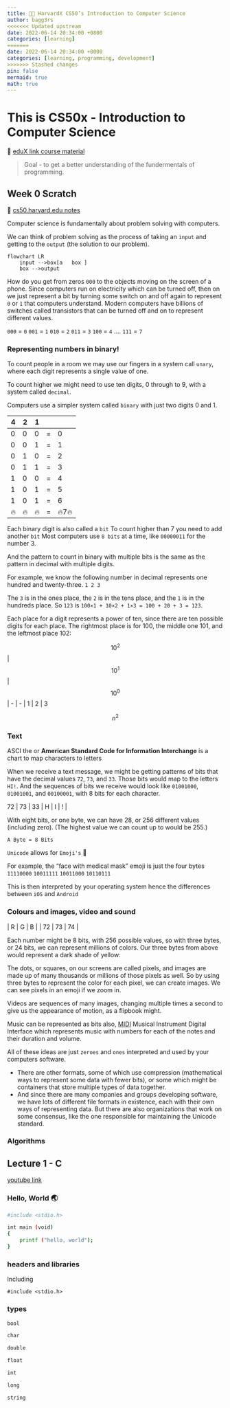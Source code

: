 ```yaml
---
title: 👨‍💻 HarvardX CS50’s Introduction to Computer Science
author: bagg3rs
<<<<<<< Updated upstream
date: 2022-06-14 20:34:00 +0800
categories: [learning]
=======
date: 2022-06-14 20:34:00 +0000
categories: [learning, programming, development]
>>>>>>> Stashed changes
pin: false
mermaid: true
math: true
---
```


# This is CS50x - Introduction to Computer Science

📖 [eduX link course material](https://learning.edx.org/course/course-v1:HarvardX+CS50+X/block-v1:HarvardX+CS50+X+type@sequential+block@3c550787b1d1470bbdba91d14392bd43)

>
>  Goal - to get a better understanding of the fundermentals of programming.

## Week 0 Scratch

📝 [cs50.harvard.edu notes](https://cs50.harvard.edu/x/2022/notes/0/)

Computer science is fundamentally about problem solving with computers.

We can think of problem solving as the process of taking  an `input` and getting to the `output` (the solution to our problem).

```mermaid
flowchart LR
    input -->box[a   box ]
    box -->output
```
How do you get from zeros `000` to the objects moving on the screen of a phone.
Since computers run on electricity which can be turned off, then on we just represent a bit by turning some switch on and off again to represent `0` or `1` that computers understand.
Modern computers have billions of switches called transistors that can be turned off and on to represent different values. 

`000` = `0`
`001` = `1`
`010` = `2`
`011` = `3`
`100` = `4`
....
`111` = `7`

### Representing numbers in binary! 

To count people in a room we may use our fingers in a system call `unary`, where each digit represents a single value of one. 

To count higher we might need to use ten digits, 0 through to 9, with a system called `decimal`.

Computers use a simpler system called `binary` with just two digits 0 and 1.

| 4 | 2 | 1 | | |
| -  | -  |  -  | -  | - |
| 0 | 0 | 0 | = | 0 |
| 0 | 0 | 1 | = | 1 |
| 0 | 1 | 0 | = | 2 |
| 0 | 1 | 1 | = | 3 |
| 1 | 0 | 0 | = | 4 |
| 1 | 0 | 1 | = | 5 |
| 1 | 0 | 1 | = | 6 |
| 🔥 | 🔥 | 🔥| = | 🔥7🔥 |

Each binary digit is also called a `bit`
To count higher than 7 you need to  add another `bit` 
Most computers use `8 bits` at a time, like `00000011` for the number 3. 

And the pattern to count in binary with multiple bits is the same as the pattern in decimal with multiple digits.

For example, we know the following number in decimal represents one hundred and twenty-three.
`1 2 3`

The `3` is in the ones place, the `2` is in the tens place, and the `1` is in the hundreds place.
So `123` is `100×1 + 10×2 + 1×3 = 100 + 20 + 3 = 123`.

Each place for a digit represents a power of ten, since there are ten possible digits for each place. The rightmost place is for 100, the middle one 101, and the leftmost place 102:

$$ 10^2 $$ | $$ 10^1 $$ | $$ 10^0 $$
| -  | -  | 
1 |  2 |  3 

$$ n^2 $$

### Text 

ASCI the or **American Standard Code for Information Interchange** is a chart to map characters to letters

When we receive a text message, we might be getting patterns of bits that have the decimal values `72`, `73`, and `33`. Those bits would map to the letters `HI!`. And the sequences of bits we receive would look like `01001000`, `01001001`, and `00100001`, with 8 bits for each character.

72 | 73 | 33 |
H | I | ! | 

With eight bits, or one byte, we can have 28, or 256 different values (including zero). (The highest value we can count up to would be 255.)

`A Byte = 8 Bits`

`Unicode` allows for `Emoji's` 🥳 

For example, the “face with medical mask” emoji is just the four bytes `11110000` `10011111` `10011000` `10110111`

This is then interpreted by your operating system hence the differences between `iOS` and `Android` 

### Colours and images, video and sound

| R | G | B |
| 72 | 73 | 74 |

Each number might be 8 bits, with 256 possible values, so with three bytes, or 24 bits, we can represent millions of colors. Our three bytes from above would represent a dark shade of yellow:

The dots, or squares, on our screens are called pixels, and images are made up of many thousands or millions of those pixels as well. So by using three bytes to represent the color for each pixel, we can create images. We can see pixels in an emoji if we zoom in. 

Videos are sequences of many images, changing multiple times a second to give us the appearance of motion, as a flipbook might.

Music can be represented as bits also, [MIDI](https://en.wikipedia.org/wiki/MIDI) Musical Instrument Digital Interface which represents music with numbers for each of the notes and their duration and volume.

All of these ideas are just `zeroes` and `ones` interpreted and used by your computers software.

 - There are other formats, some of which use compression (mathematical ways to represent some data with fewer bits), or some which might be containers that store multiple types of data together.
 - And since there are many companies and groups developing software, we have lots of different file formats in existence, each with their own ways of representing data. But there are also organizations that work on some consensus, like the one responsible for maintaining the Unicode standard.

### Algorithms 

## Lecture 1 - C

[youtube link](https://www.youtube.com/watch?v=URrzmoIyqLw&t)


### Hello, World 🌏

```bash
#include <stdio.h>

int main (void)
{
    printf ("hello, world");
}
```

### headers and libraries

Including 

```console
#include <stdio.h>
```

### types

```bash
bool 

char

double

float

int 

long 

string
```